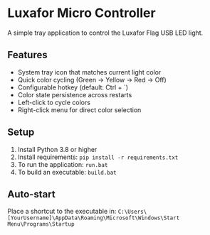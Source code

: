 # Luxafor Micro Controller

A simple tray application to control the Luxafor Flag USB LED light.

## Features
- System tray icon that matches current light color
- Quick color cycling (Green -> Yellow -> Red -> Off)
- Configurable hotkey (default: Ctrl + `)
- Color state persistence across restarts
- Left-click to cycle colors
- Right-click menu for direct color selection

## Setup
1. Install Python 3.8 or higher
2. Install requirements: `pip install -r requirements.txt`
3. To run the application: `run.bat`
4. To build an executable: `build.bat`

## Auto-start
Place a shortcut to the executable in:
`C:\Users\[YourUsername]\AppData\Roaming\Microsoft\Windows\Start Menu\Programs\Startup`